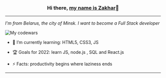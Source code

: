 ### <p align="center">Hi there, [my name is Zakhar](https://zemapapenko33.github.io/internship/)👋 
***
 *I'm from Belarus, the city of Minsk. I want to become a Full Stack developer*

![My codewars](https://www.codewars.com/users/ZaharP/badges/large)

 - 🌱 I’m currently learning: HTML5, CSS3, JS

 - 🏆 Goals for 2022: learn JS, node.js , SQL and React.js

 - ⚡ Facts: productivity begins where laziness ends
 ***
<!-- **Skills & Abilities** >

<!--
**ZemaPapenko33/ZemaPapenko33** is a ✨ _special_ ✨ repository because its `README.md` (this file) appears on your GitHub profile.

Here are some ideas to get you started:

- 🔭 I’m currently working on ...
- 🌱 I’m currently learning ...
- 👯 I’m looking to collaborate on ...
- 🤔 I’m looking for help with ...
- 💬 Ask me about ...
- 📫 How to reach me: ...
- 😄 Pronouns: ...
- ⚡ Fun fact: ...
-->
